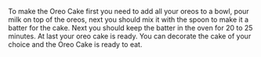 To make the Oreo Cake first you need to add all your oreos to a bowl, pour milk on top of the oreos, next you should mix it with the spoon to make it a batter for the cake.
Next you should keep the batter in the oven for 20 to 25 minutes. At last your oreo cake is ready. You can decorate the cake of your choice and the Oreo Cake is ready to eat.